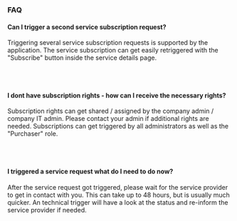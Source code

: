 ### FAQ

#### Can I trigger a second service subscription request?
Triggering several service subscription requests is supported by the application.
The service subscription can get easily retriggered with the "Subscribe" button inside the service details page.

<br>
<br>

#### I dont have subscription rights - how can I receive the necessary rights?
Subscription rights can get shared / assigned by the company admin / company IT admin.
Please contact your admin if additional rights are needed. Subscriptions can get triggered by all administrators as well as the "Purchaser" role.

<br>
<br>

#### I triggered a service request what do I need to do now?
After the service request got triggered, please wait for the service provider to get in contact with you. This can take up to 48 hours, but is usually much quicker. An technical trigger will have a look at the status and re-inform the service provider if needed.

<br>
<br>
